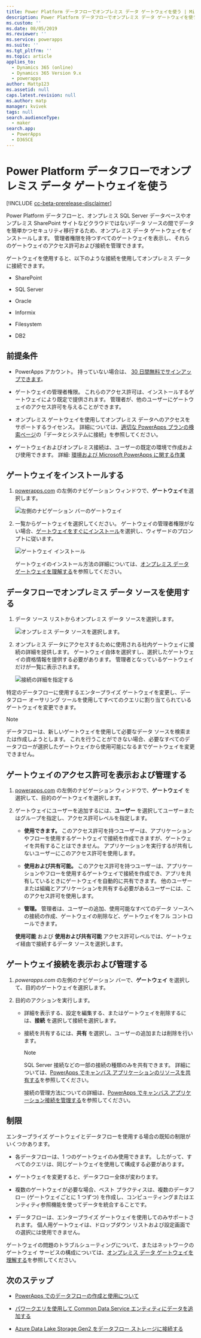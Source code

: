 ```yaml
---
title: Power Platform データフローでオンプレミス データ ゲートウェイを使う | MicrosoftDocs
description: Power Platform データフローでオンプレミス データ ゲートウェイを使う方法について説明します
ms.custom: ''
ms.date: 08/05/2019
ms.reviewer: ''
ms.service: powerapps
ms.suite: ''
ms.tgt_pltfrm: ''
ms.topic: article
applies_to:
  - Dynamics 365 (online)
  - Dynamics 365 Version 9.x
  - powerapps
author: Mattp123
ms.assetid: null
caps.latest.revision: null
ms.author: matp
manager: kvivek
tags: null
search.audienceType:
  - maker
search.app:
  - PowerApps
  - D365CE
---
```

# <a name="using-an-on-premises-data-gateway-in-power-platform-dataflows"></a>Power Platform データフローでオンプレミス データ ゲートウェイを使う
[!INCLUDE [cc-beta-prerelease-disclaimer](../../includes/cc-beta-prerelease-disclaimer.md)]

Power Platform データフローと、オンプレミス SQL Server データベースやオンプレミス SharePoint サイトなどクラウドではないデータ ソースの間でデータを簡単かつセキュリティ移行するため、オンプレミス データ ゲートウェイをインストールします。
管理者権限を持つすべてのゲートウェイを表示し、それらのゲートウェイのアクセス許可および接続を管理できます。

ゲートウェイを使用すると、以下のような接続を使用してオンプレミス データに接続できます。

-   SharePoint

-   SQL Server

-   Oracle

-   Informix

-   Filesystem

-   DB2

## <a name="prerequisites"></a>前提条件

-   PowerApps アカウント。 持っていない場合は、 [30 日間無料でサインアップできます](https://docs.microsoft.com/en-us/powerapps/maker/signup-for-powerapps)。

-   ゲートウェイの管理者権限。 これらのアクセス許可は、インストールするゲートウェイにより既定で提供されます。 管理者が、他のユーザーにゲートウェイのアクセス許可を与えることができます。 

-   オンプレミス ゲートウェイを使用してオンプレミス データへのアクセスをサポートするライセンス。 詳細については、[適切な PowerApps プランの検索ページ](https://powerapps.microsoft.com/pricing/)の「データとシステムに接続」を参照してください。

-   ゲートウェイおよびオンプレミス接続は、ユーザーの既定の環境で作成および使用できます。 詳細: [環境および Microsoft PowerApps に関する作業](../canvas-apps/working-with-environments.md)

## <a name="install-a-gateway"></a>ゲートウェイをインストールする
1.  [powerapps.com](https://web.powerapps.com/?utm_source=padocs&utm_medium=linkinadoc&utm_campaign=referralsfromdoc) の左側のナビゲーション ウィンドウで、**ゲートウェイ**を選択します。

    ![左側のナビゲーション バーのゲートウェイ](media/nav-pane-gateways.png)

2.  一覧からゲートウェイを選択してください。 ゲートウェイの管理者権限がない場合、[ゲートウェイをすぐにインストール](http://go.microsoft.com/fwlink/?LinkID=820931)を選択し、ウィザードのプロンプトに従います。

     ![ゲートウェイ インストール](media/install-gateway-now.png)

     ゲートウェイのインストール方法の詳細については、[オンプレミス データ ゲートウェイを理解する](../canvas-apps/gateway-reference.md)を参照してください。

## <a name="use-an-on-premises-data-source-in-a-dataflow"></a>データフローでオンプレミス データ ソースを使用する
1. データ ソース リストからオンプレミス データ ソースを選択します。

   ![オンプレミス データ ソースを選択します。](media/on-premises-data-sources.png)

2. オンプレミス データにアクセスするために使用される社内ゲートウェイに接続の詳細を提供します。 ゲートウェイ自体を選択すし、選択したゲートウェイの資格情報を提供する必要があります。 管理者となっているゲートウェイだけが一覧に表示されます。

    ![接続の詳細を指定する](media/connection-creds.png)

特定のデータフローに使用するエンタープライズ ゲートウェイを変更し、データフロー オーサリング ツールを使用してすべてのクエリに割り当てられているゲートウェイを変更できます。

> [!NOTE]
> データフローは、新しいゲートウェイを使用して必要なデータ ソースを検索または作成しようとします。 これを行うことができない場合、必要なすべてのデータフローが選択したゲートウェイから使用可能になるまでゲートウェイを変更できません。


## <a name="view-and-manage-gateway-permissions"></a>ゲートウェイのアクセス許可を表示および管理する
1.  [powerapps.com](https://web.powerapps.com/?utm_source=padocs&utm_medium=linkinadoc&utm_campaign=referralsfromdoc) の左側のナビゲーション ウィンドウで、**ゲートウェイ** を選択して、目的のゲートウェイを選択します。

2.  ゲートウェイにユーザーを追加するには、**ユーザー** を選択してユーザーまたはグループを指定し、アクセス許可レベルを指定します。

    -   **使用できます。** このアクセス許可を持つユーザーは、アプリケーションやフローを使用するゲートウェイで接続を作成できますが、ゲートウェイを共有することはできません。 アプリケーションを実行するが共有しないユーザーにこのアクセス許可を使用します。

    -   **使用および共有可能。** このアクセス許可を持つユーザーは、アプリケーションやフローを使用するゲートウェイで接続を作成でき、アプリを共有しているときにゲートウェイを自動的に共有できます。 他のユーザーまたは組織とアプリケーションを共有する必要があるユーザーには、このアクセス許可を使用します。

    -   **管理。** 管理者は、ユーザーの追加、使用可能なすべてのデータ ソースへの接続の作成、ゲートウェイの削除など、ゲートウェイをフル コントロールできます。

      **使用可能** および **使用および共有可能** アクセス許可レベルでは、ゲートウェイ経由で接続するデータ ソースを選択します。

## <a name="view-and-manage-gateway-connections"></a>ゲートウェイ接続を表示および管理する
1.  *powerapps.com* の左側のナビゲーション バーで、**ゲートウェイ** を選択して、目的のゲートウェイを選択します。

2.  目的のアクションを実行します。 
    - 詳細を表示する、設定を編集する、またはゲートウェイを削除するには、**接続** を選択して接続を選択します。
    - 接続を共有するには、**共有** を選択し、ユーザーの追加または削除を行います。

      > [!NOTE]
      > SQL Server 接続などの一部の接続の種類のみを共有できます。 詳細については、[PowerApps でキャンバス アプリケーションのリソースを共有する](../canvas-apps/share-app-resources.md)を参照してください。 <br />
      >
      > 接続の管理方法についての詳細は、[PowerApps でキャンバス アプリケーション接続を管理する](../canvas-apps/add-manage-connections.md)を参照してください。


## <a name="limitations"></a>制限
エンタープライズ ゲートウェイとデータフローを使用する場合の既知の制限がいくつかあります。

-   各データフローは、1 つのゲートウェイのみ使用できます。 したがって、すべてのクエリは、同じゲートウェイを使用して構成する必要があります。

-   ゲートウェイを変更すると、データフロー全体が変わります。

-   複数のゲートウェイが必要な場合、ベスト プラクティスは、複数のデータフロー (ゲートウェイごとに 1 つずつ) を作成し、コンピューティングまたはエンティティ参照機能を使ってデータを統合することです。

-   データフローは、エンタープライズ ゲートウェイを使用してのみサポートされます。 個人用ゲートウェイは、ドロップダウン リストおよび設定画面での選択には使用できません。

ゲートウェイの問題のトラブルシューティングについて、またはネットワークのゲートウェイ サービスの構成については、[オンプレミス データ ゲートウェイを理解する](../canvas-apps/gateway-reference.md)を参照してください。

## <a name="next-steps"></a>次のステップ

- [PowerApps でのデータフローの作成と使用について](create-and-use-dataflows.md)

- [パワークエリを使用して Common Data Service エンティティにデータを追加する](data-platform-cds-newentity-pq.md)

- [Azure Data Lake Storage Gen2 をデータフロー ストレージに接続する](/power-bi/service-dataflows-connect-azure-data-lake-storage-gen2)


